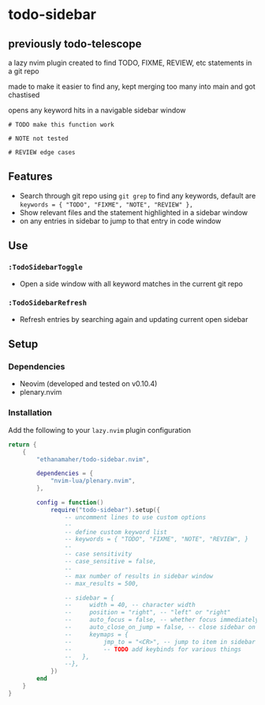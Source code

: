 # todo-sidebar
## previously todo-telescope
a lazy nvim plugin created to find TODO, FIXME, REVIEW, etc statements in a git repo

made to make it easier to find any, kept merging too many into main and got chastised

opens any keyword hits in a navigable sidebar window
```
# TODO make this function work

# NOTE not tested

# REVIEW edge cases
```

## Features
* Search through git repo using `git grep` to find any keywords, default are `keywords = { "TODO", "FIXME", "NOTE", "REVIEW" },`
* Show relevant files and the statement highlighted in a sidebar window
* <CR> on any entries in sidebar to jump to that entry in code window
## Use
### `:TodoSidebarToggle`
* Open a side window with all keyword matches in the current git repo
### `:TodoSidebarRefresh`
* Refresh entries by searching again and updating current open sidebar
## Setup
### Dependencies
* Neovim (developed and tested on v0.10.4)
* plenary.nvim
### Installation
Add the following to your `lazy.nvim` plugin configuration
```lua
return {
    {
        "ethanamaher/todo-sidebar.nvim",

        dependencies = {
            "nvim-lua/plenary.nvim",
        },

        config = function()
            require("todo-sidebar").setup({
                -- uncomment lines to use custom options
                --
                -- define custom keyword list
                -- keywords = { "TODO", "FIXME", "NOTE", "REVIEW", }
                --
                -- case sensitivity
                -- case_sensitive = false,
                --
                -- max number of results in sidebar window
                -- max_results = 500,

                -- sidebar = {
                --     width = 40, -- character width
                --     position = "right", -- "left" or "right"
                --     auto_focus = false, -- whether focus immediately goes to sidebar
                --     auto_close_on_jump = false, -- close sidebar on jump
                --     keymaps = {
                --         jmp_to = "<CR>", -- jump to item in sidebar
                --         -- TODO add keybinds for various things
                --   },
                --},
            })
        end
    }
}
```
